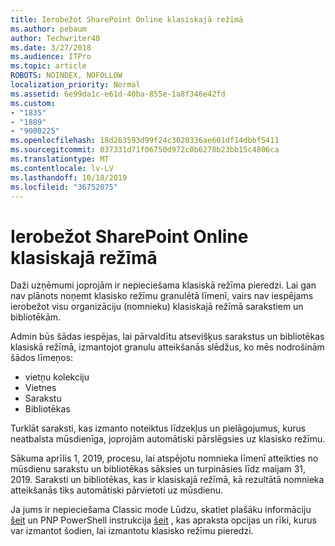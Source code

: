 ```yaml
---
title: Ierobežot SharePoint Online klasiskajā režīmā
ms.author: pebaum
author: Techwriter40
ms.date: 3/27/2018
ms.audience: ITPro
ms.topic: article
ROBOTS: NOINDEX, NOFOLLOW
localization_priority: Normal
ms.assetid: 6e99da1c-e61d-40ba-855e-1a8f346e42fd
ms.custom:
- "1835"
- "1889"
- "9000225"
ms.openlocfilehash: 18d263593d99f24c3020336ae601df14dbbf5411
ms.sourcegitcommit: 037331d71f06750d972c0b6278b23bb15c4806ca
ms.translationtype: MT
ms.contentlocale: lv-LV
ms.lasthandoff: 10/18/2019
ms.locfileid: "36752075"
---
```

# <a name="restrict-sharepoint-online-to-classic-mode"></a>Ierobežot SharePoint Online klasiskajā režīmā

Daži uzņēmumi joprojām ir nepieciešama klasiskā režīma pieredzi. Lai gan nav plānots noņemt klasisko režīmu granulētā līmenī, vairs nav iespējams ierobežot visu organizāciju (nomnieku) klasiskajā režīmā sarakstiem un bibliotēkām.

Admin būs šādas iespējas, lai pārvaldītu atsevišķus sarakstus un bibliotēkas klasiskā režīmā, izmantojot granulu atteikšanās slēdžus, ko mēs nodrošinām šādos līmeņos:

- vietņu kolekciju
- Vietnes
- Sarakstu
- Bibliotēkas

Turklāt saraksti, kas izmanto noteiktus līdzekļus un pielāgojumus, kurus neatbalsta mūsdienīga, joprojām automātiski pārslēgsies uz klasisko režīmu.

Sākuma aprīlis 1, 2019, procesu, lai atspējotu nomnieka līmenī atteikties no mūsdienu sarakstu un bibliotēkas sāksies un turpināsies līdz maijam 31, 2019.  Saraksti un bibliotēkas, kas ir klasiskajā režīmā, kā rezultātā nomnieka atteikšanās tiks automātiski pārvietoti uz mūsdienu.

Ja jums ir nepieciešama Classic mode Lūdzu, skatiet plašāku informāciju [šeit](https://techcommunity.microsoft.com/t5/Microsoft-SharePoint-Blog/Delivering-SharePoint-modern-experiences/ba-p/315023) un PNP PowerShell instrukcija [šeit](https://docs.microsoft.com/sharepoint/dev/transform/modernize-userinterface-lists-and-libraries-optout) , kas apraksta opcijas un rīki, kurus var izmantot šodien, lai izmantotu klasisko režīmu pieredzi.
